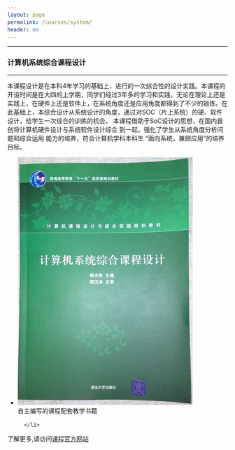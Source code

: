 ```yaml
---
layout: page
permalink: /courses/system/
header: no
---
```


---

### 计算机系统综合课程设计

---

本课程设计是在本科4年学习的基础上，进行的一次综合性的设计实践。本课程的开设时间是在大四的上学期，同学们经过3年多的学习和实践，无论在理论上还是实践上，在硬件上还是软件上，在系统角度还是应用角度都得到了不少的锻炼。在此基础上，本综合设计从系统设计的角度，通过对SOC（片上系统）的硬、软件设计，给学生一次综合的训练的机会。 本课程借助于SoC设计的思想，在国内首创将计算机硬件设计与系统软件设计综合 到一起，强化了学生从系统角度分析问题和综合运用 能力的培养，符合计算机学科本科生 “面向系统，兼顾应用”的培养目标。

<div data-am-widget="slider" class="am-slider am-slider-c2" data-am-slider='{&quot;directionNav&quot;:false}' >
  <ul class="am-slides">
      <li>
        	<img src="../../images/courses/system.jpg">
          <div class="am-slider-desc">自主编写的课程配套教学书籍</div>
         
      </li>
      
  </ul>
</div>


了解更多,请访问[课程官方网站](http://www.njyangqs.com/xtzhkcsj/Default.aspx)
